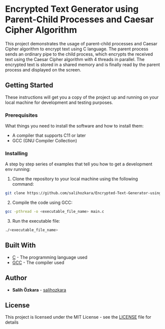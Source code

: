 # Encrypted Text Generator using Parent-Child Processes and Caesar Cipher Algorithm

This project demonstrates the usage of parent-child processes and Caesar Cipher algorithm to encrypt text using C language. The parent process sends an ordinary pipe to the child process, which encrypts the received text using the Caesar Cipher algorithm with 4 threads in parallel. The encrypted text is stored in a shared memory and is finally read by the parent process and displayed on the screen.

## Getting Started

These instructions will get you a copy of the project up and running on your local machine for development and testing purposes.

### Prerequisites

What things you need to install the software and how to install them:

- A compiler that supports C11 or later
- GCC (GNU Compiler Collection)

### Installing

A step by step series of examples that tell you how to get a development env running:

1. Clone the repository to your local machine using the following command:

```bash
git clone https://github.com/salihozkara/Encrypted-Text-Generator-using-Parent-Child-Processes-and-Caesar-Cipher-Algorithm.git
```

2. Compile the code using GCC:

```bash
gcc -pthread -o <executable_file_name> main.c
```

3. Run the executable file:

```bash
./<executable_file_name>
```

## Built With

- [C](https://en.wikipedia.org/wiki/C_(programming_language)) - The programming language used
- [GCC](https://gcc.gnu.org/) - The compiler used

## Author

- **Salih Özkara** - [salihozkara](https://github.com/salihozkara)

## License

This project is licensed under the MIT License - see the [LICENSE](LICENSE) file for details
